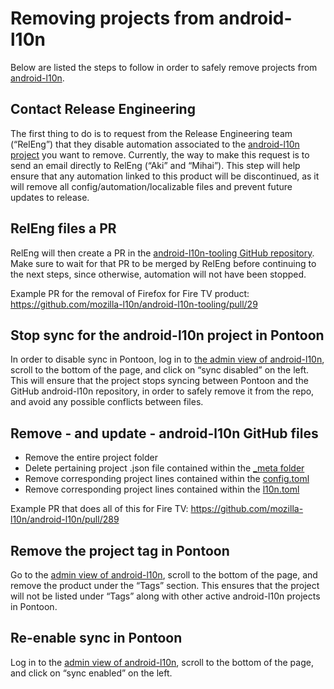 # Removing projects from android-l10n

Below are listed the steps to follow in order to safely remove projects from [android-l10n](https://github.com/mozilla-l10n/android-l10n).

## Contact Release Engineering

The first thing to do is to request from the Release Engineering team (“RelEng”) that they disable automation associated to the [android-l10n project](https://github.com/mozilla-l10n/android-l10n) you want to remove.
Currently, the way to make this request is to send an email directly to RelEng (“Aki” and “Mihai”).
This step will help ensure that any automation linked to this product will be discontinued, as it will remove all config/automation/localizable files and prevent future updates to release.

## RelEng files a PR

RelEng will then create a PR in the [android-l10n-tooling GitHub repository](https://github.com/mozilla-l10n/android-l10n-tooling). Make sure to wait for that PR to be merged by RelEng before continuing to the next steps, since otherwise, automation will not have been stopped.

Example PR for the removal of Firefox for Fire TV product: https://github.com/mozilla-l10n/android-l10n-tooling/pull/29

## Stop sync for the android-l10n project in Pontoon

In order to disable sync in Pontoon, log in to [the admin view of android-l10n](https://pontoon.mozilla.org/admin/projects/android-l10n/), scroll to the bottom of the page, and click on “sync disabled” on the left.
This will ensure that the project stops syncing between Pontoon and the GitHub android-l10n repository, in order to safely remove it from the repo, and avoid any possible conflicts between files.

## Remove - and update - android-l10n GitHub files
* Remove the entire project folder
* Delete pertaining project .json file contained within the [_meta folder](https://github.com/mozilla-l10n/android-l10n/tree/master/_meta)
* Remove corresponding project lines contained within the [config.toml](https://github.com/mozilla-l10n/android-l10n/blob/master/config.toml)
* Remove corresponding project lines contained within the [l10n.toml](https://github.com/mozilla-l10n/android-l10n/blob/master/l10n.toml)

Example PR that does all of this for Fire TV: https://github.com/mozilla-l10n/android-l10n/pull/289

## Remove the project tag in Pontoon
Go to the [admin view of android-l10n](https://pontoon.mozilla.org/admin/projects/android-l10n/), scroll to the bottom of the page, and remove the product under the “Tags” section.
This ensures that the project will not be listed under “Tags” along with other active android-l10n projects in Pontoon.

## Re-enable sync in Pontoon
Log in to the [admin view of android-l10n](https://pontoon.mozilla.org/admin/projects/android-l10n/), scroll to the bottom of the page, and click on “sync enabled” on the left.
